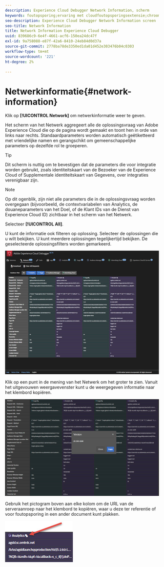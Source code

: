 ```yaml
---
description: Experience Cloud Debugger Network Information, scherm
keywords: foutopsporing;ervaring met cloudfoutopsporingsextensie;chroom;extensie;netwerk;informatie
seo-description: Experience Cloud Debugger Network Information screen
seo-title: Network Information
title: Network Information Experience Cloud Debugger
uuid: 839686c9-6e4f-4661-acf6-150ea24dc47f
exl-id: 9a758088-e87f-42a6-8410-24eb84d0d37a
source-git-commit: 2778ba78de3350ed1da01d452e303476b04c0303
workflow-type: tm+mt
source-wordcount: '221'
ht-degree: 2%

---
```


# Netwerkinformatie{#network-information}

Klik op **[!UICONTROL Network]** om netwerkinformatie weer te geven.

Het scherm van het Netwerk aggregeert alle de oplossingsvraag van Adobe Experience Cloud die op de pagina wordt gemaakt en toont hen in orde van links naar rechts. Standaardparameters worden automatisch geëtiketteerd met vriendelijke namen en gerangschikt om gemeenschappelijke parameters op dezelfde rol te groeperen.

>[!TIP]
>
>Dit scherm is nuttig om te bevestigen dat de parameters die voor integratie worden gebruikt, zoals identiteitskaart van de Bezoeker van de Experience Cloud of Supplementale identiteitskaart van Gegevens, over integraties verenigbaar zijn.

>[!NOTE]
>
>Op dit ogenblik, zijn niet alle parameters die in de oplossingsvraag worden overgegaan (bijvoorbeeld, de contextvariabelen van Analytics, de douaneparameters van het Doel, of de Klant IDs van de Dienst van Experience Cloud ID) zichtbaar in het scherm van het Netwerk.

Selecteer **[!UICONTROL All]**.

U kunt de informatie ook filteren op oplossing. Selecteer de oplossingen die u wilt bekijken. U kunt meerdere oplossingen tegelijkertijd bekijken. De geselecteerde oplossingsfilters worden gemarkeerd.

![](assets/network.jpg)

Klik op een punt in de mening van het Netwerk om het groter te zien. Vanuit het uitgevouwen weergavevenster kunt u de weergegeven informatie naar het klembord kopiëren.

![](assets/network-jsversion.jpg)

Gebruik het pictogram boven aan elke kolom om de URL van de serveraanroep naar het klembord te kopiëren, waar u deze ter referentie of voor foutopsporing in een ander document kunt plakken.

![](assets/copy.jpg)
